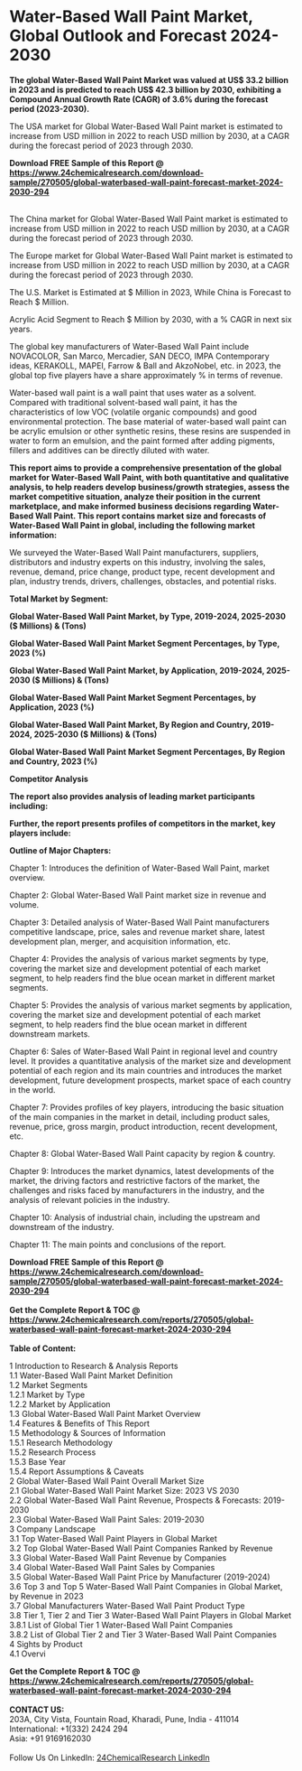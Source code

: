 <h1>Water-Based Wall Paint Market, Global Outlook and Forecast 2024-2030</h1><p><strong>The global Water-Based Wall Paint Market was valued at US$ 33.2 billion in 2023 and is predicted to reach US$ 42.3 billion by 2030, exhibiting a Compound Annual Growth Rate (CAGR) of 3.6% during the forecast period (2023-2030).</strong></p><p>
</p><p>The USA market for Global Water-Based Wall Paint market is estimated to increase from USD million in 2022 to reach USD million by 2030, at a CAGR during the forecast period of 2023 through 2030.</p><div><b>Download FREE Sample of this Report @ 
            <a href="https://www.24chemicalresearch.com/download-sample/270505/global-waterbased-wall-paint-forecast-market-2024-2030-294">
            https://www.24chemicalresearch.com/download-sample/270505/global-waterbased-wall-paint-forecast-market-2024-2030-294</a></b></div><br><p>
</p><p>The China market for Global Water-Based Wall Paint market is estimated to increase from USD million in 2022 to reach USD million by 2030, at a CAGR during the forecast period of 2023 through 2030.</p><p>
</p><p>The Europe market for Global Water-Based Wall Paint market is estimated to increase from USD million in 2022 to reach USD million by 2030, at a CAGR during the forecast period of 2023 through 2030.</p><p>
</p><p>The U.S. Market is Estimated at $ Million in 2023, While China is Forecast to Reach $ Million.</p><p>
Acrylic Acid Segment to Reach $ Million by 2030, with a % CAGR in next six years.</p><p>
The global key manufacturers of Water-Based Wall Paint include NOVACOLOR, San Marco, Mercadier, SAN DECO, IMPA Contemporary ideas, KERAKOLL, MAPEI, Farrow &amp; Ball and AkzoNobel, etc. in 2023, the global top five players have a share approximately % in terms of revenue.</p><p>
Water-based wall paint is a wall paint that uses water as a solvent. Compared with traditional solvent-based wall paint, it has the characteristics of low VOC (volatile organic compounds) and good environmental protection. The base material of water-based wall paint can be acrylic emulsion or other synthetic resins, these resins are suspended in water to form an emulsion, and the paint formed after adding pigments, fillers and additives can be directly diluted with water.</p><p>
<strong>This report aims to provide a comprehensive presentation of the global market for Water-Based Wall Paint, with both quantitative and qualitative analysis, to help readers develop business/growth strategies, assess the market competitive situation, analyze their position in the current marketplace, and make informed business decisions regarding Water-Based Wall Paint. This report contains market size and forecasts of Water-Based Wall Paint in global, including the following market information:</strong></p><p>
</p><p>
</p><p>We surveyed the Water-Based Wall Paint manufacturers, suppliers, distributors and industry experts on this industry, involving the sales, revenue, demand, price change, product type, recent development and plan, industry trends, drivers, challenges, obstacles, and potential risks.</p><p>
<strong>Total Market by Segment:</strong></p><p>
<strong>Global Water-Based Wall Paint Market, by Type, 2019-2024, 2025-2030 ($ Millions) &amp; (Tons)</strong></p><p>
<strong>Global Water-Based Wall Paint Market Segment Percentages, by Type, 2023 (%)</strong></p><p>
</p><p>
<strong>Global Water-Based Wall Paint Market, by Application, 2019-2024, 2025-2030 ($ Millions) &amp; (Tons)</strong></p><p>
<strong>Global Water-Based Wall Paint Market Segment Percentages, by Application, 2023 (%)</strong></p><p>
</p><p>
<strong>Global Water-Based Wall Paint Market, By Region and Country, 2019-2024, 2025-2030 ($ Millions) &amp; (Tons)</strong></p><p>
<strong>Global Water-Based Wall Paint Market Segment Percentages, By Region and Country, 2023 (%)</strong></p><p>
</p><p>
<strong>Competitor Analysis</strong></p><p>
<strong>The report also provides analysis of leading market participants including:</strong></p><p>
</p><p>
<strong>Further, the report presents profiles of competitors in the market, key players include:</strong></p><p>
</p><p>
<strong>Outline of Major Chapters:</strong></p><p>
</p><p>Chapter 1: Introduces the definition of Water-Based Wall Paint, market overview.</p><p>
Chapter 2: Global Water-Based Wall Paint market size in revenue and volume.</p><p>
Chapter 3: Detailed analysis of Water-Based Wall Paint manufacturers competitive landscape, price, sales and revenue market share, latest development plan, merger, and acquisition information, etc.</p><p>
Chapter 4: Provides the analysis of various market segments by type, covering the market size and development potential of each market segment, to help readers find the blue ocean market in different market segments.</p><p>
Chapter 5: Provides the analysis of various market segments by application, covering the market size and development potential of each market segment, to help readers find the blue ocean market in different downstream markets.</p><p>
Chapter 6: Sales of Water-Based Wall Paint in regional level and country level. It provides a quantitative analysis of the market size and development potential of each region and its main countries and introduces the market development, future development prospects, market space of each country in the world.</p><p>
Chapter 7: Provides profiles of key players, introducing the basic situation of the main companies in the market in detail, including product sales, revenue, price, gross margin, product introduction, recent development, etc.</p><p>
Chapter 8: Global Water-Based Wall Paint capacity by region &amp; country.</p><p>
Chapter 9: Introduces the market dynamics, latest developments of the market, the driving factors and restrictive factors of the market, the challenges and risks faced by manufacturers in the industry, and the analysis of relevant policies in the industry.</p><p>
Chapter 10: Analysis of industrial chain, including the upstream and downstream of the industry.</p><p>
Chapter 11: The main points and conclusions of the report.</p><div><b>Download FREE Sample of this Report @ 
            <a href="https://www.24chemicalresearch.com/download-sample/270505/global-waterbased-wall-paint-forecast-market-2024-2030-294">
            https://www.24chemicalresearch.com/download-sample/270505/global-waterbased-wall-paint-forecast-market-2024-2030-294</a></b></div><br><div><b>Get the Complete Report & TOC @ 
            <a href="https://www.24chemicalresearch.com/reports/270505/global-waterbased-wall-paint-forecast-market-2024-2030-294">
            https://www.24chemicalresearch.com/reports/270505/global-waterbased-wall-paint-forecast-market-2024-2030-294</a></b></div><br>
            <b>Table of Content:</b><p>1 Introduction to Research & Analysis Reports<br />
    1.1 Water-Based Wall Paint Market Definition<br />
    1.2 Market Segments<br />
        1.2.1 Market by Type<br />
        1.2.2 Market by Application<br />
    1.3 Global Water-Based Wall Paint Market Overview<br />
    1.4 Features & Benefits of This Report<br />
    1.5 Methodology & Sources of Information<br />
        1.5.1 Research Methodology<br />
        1.5.2 Research Process<br />
        1.5.3 Base Year<br />
        1.5.4 Report Assumptions & Caveats<br />
2 Global Water-Based Wall Paint Overall Market Size<br />
    2.1 Global Water-Based Wall Paint Market Size: 2023 VS 2030<br />
    2.2 Global Water-Based Wall Paint Revenue, Prospects & Forecasts: 2019-2030<br />
    2.3 Global Water-Based Wall Paint Sales: 2019-2030<br />
3 Company Landscape<br />
    3.1 Top Water-Based Wall Paint Players in Global Market<br />
    3.2 Top Global Water-Based Wall Paint Companies Ranked by Revenue<br />
    3.3 Global Water-Based Wall Paint Revenue by Companies<br />
    3.4 Global Water-Based Wall Paint Sales by Companies<br />
    3.5 Global Water-Based Wall Paint Price by Manufacturer (2019-2024)<br />
    3.6 Top 3 and Top 5 Water-Based Wall Paint Companies in Global Market, by Revenue in 2023<br />
    3.7 Global Manufacturers Water-Based Wall Paint Product Type<br />
    3.8 Tier 1, Tier 2 and Tier 3 Water-Based Wall Paint Players in Global Market<br />
        3.8.1 List of Global Tier 1 Water-Based Wall Paint Companies<br />
        3.8.2 List of Global Tier 2 and Tier 3 Water-Based Wall Paint Companies<br />
4 Sights by Product<br />
    4.1 Overvi</p><div><b>Get the Complete Report & TOC @ 
            <a href="https://www.24chemicalresearch.com/reports/270505/global-waterbased-wall-paint-forecast-market-2024-2030-294">
            https://www.24chemicalresearch.com/reports/270505/global-waterbased-wall-paint-forecast-market-2024-2030-294</a></b></div><br><b>CONTACT US:</b><br>
            203A, City Vista, Fountain Road, Kharadi, Pune, India - 411014<br>
            International: +1(332) 2424 294<br>
            Asia: +91 9169162030 <br><br>
            Follow Us On LinkedIn: <a href="https://www.linkedin.com/company/24chemicalresearch/">24ChemicalResearch LinkedIn</a>